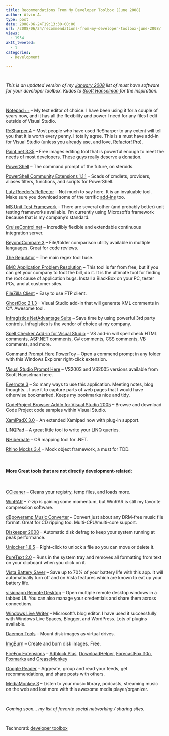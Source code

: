 ```yaml
---
title: Recommendations From My Developer Toolbox (June 2008)
author: Alvin A.
type: post
date: 2008-06-24T19:13:30+00:00
url: /2008/06/24/recommendations-from-my-developer-toolbox-june-2008/
views:
  - 1954
aktt_tweeted:
  - 1
categories:
  - Development

---
```

&#160;

_This is an updated version of my <a href="https://morningdew-bpc6g3a0fgaxdxcu.eastus2-01.azurewebsites.net/2008/01/25/recommendations-from-my-developer-toolbox-january-2008/" target="_blank">January 2008</a> list of must have software for your developer toolbox. Kudos to_ <a href="http://www.hanselman.com/blog/ScottHanselmans2007UltimateDeveloperAndPowerUsersToolListForWindows.aspx" target="_blank"><em>Scott Hanselman</em></a> _for the inspiration._

&#160;

[Notepad++][1] &#8211; My text editor of choice. I have been using it for a couple of years now, and it has all the flexibility and power I need for any files I edit outside of Visual Studio.

[ReSharper 4][2] &#8211; Most people who have used ReSharper to any extent will tell you that it is worth every penny. I totally agree. This is a must have add-in for Visual Studio (unless you already use, and love, [Refactor! Pro][3]).

[Paint.net 3.35][4] &#8211; Free images editing tool that is powerful enough to meet the needs of most developers. These guys really deserve a [donation][5].

[PowerShell][6] &#8211; The command prompt of the future, on steroids.

[PowerShell Community Extensions 1.1.1][7] &#8211; Scads of cmdlets, providers, aliases filters, functions, and scripts for PowerShell.

[Lutz Roeder’s Reflector][8] &#8211; Not much to say here. It is an invaluable tool. Make sure you download some of the terrific [add-ins][9] too.

[MS Unit Test Framework][10] &#8211; There are several other (and probably better) unit testing frameworks available. I’m currently using Microsoft’s framework because that is my company’s standard.

[CruiseControl.net][11] &#8211; Incredibly flexible and extendable continuous integration server.

[BeyondCompare 3][12] &#8211; File/folder comparison utility available in multiple languages. Great for code reviews.

[The Regulator][13] &#8211; The main regex tool I use.

[BMC Application Problem Resolution][14] &#8211; This tool is far from free, but if you can get your company to foot the bill, do it. It is the ultimate tool for finding the root cause of application bugs. Install a BlackBox on your PC, tester PCs, and at customer sites.

[FileZilla Client][15] &#8211; Easy to use FTP client.

[GhostDoc 2.1.3][16] &#8211; Visual Studio add-in that will generate XML comments in C#. Awesome tool.

[Infragistics NetAdvantage Suite][17] &#8211; Save time by using powerful 3rd party controls. Infragistics is the vendor of choice at my company.

[Spell Checker Add-in for Visual Studio][18] &#8211; VS add-in will spell check HTML comments, ASP.NET comments, C# comments, CSS comments, VB comments, and more.

[Command Prompt Here PowerToy][19] &#8211; Open a commend prompt in any folder with this Windows Explorer right-click extension.

[Visual Studio Prompt Here][20] &#8211; VS2003 and VS2005 versions available from Scott Hanselman here.

[Evernote 3][21] &#8211; So many ways to use this application. Meeting notes, blog thoughts… I use it to capture parts of web pages that I would have otherwise bookmarked. Keeps my bookmarks nice and tidy.

[CodeProject Browser AddIn for Visual Studio 2005][22] &#8211; Browse and download Code Project code samples within Visual Studio.

[XamlPadX 3.0][23] &#8211; An extended Xamlpad now with plug-in support.

[LINQPad][24] – A great little tool to write your LINQ queries.

[NHibernate][25] – OR mapping tool for .NET.

[Rhino Mocks 3.4][26] – Mock object framework, a must for TDD.

&#160;

#### More Great tools that are not directly development-related:

&#160;

[CCleaner][27] &#8211; Cleans your registry, temp files, and loads more.

[WinRAR][28] &#8211; 7-zip is gaining some momentum, but WinRAR is still my favorite compression software.

[dBpoweramp Music Converter][29] &#8211; Convert just about any DRM-free music file format. Great for CD ripping too. Multi-CPU/multi-core support.

[Diskeeper 2008][30] &#8211; Automatic disk defrag to keep your system running at peak performance.

[Unlocker 1.8.5][31] &#8211; Right-click to unlock a file so you can move or delete it.

[PureText 2.0][32] &#8211; Runs in the system tray and removes all formatting from text on your clipboard when you click on it.

[Vista Battery Saver][33] &#8211; Save up to 70% of your battery life with this app. It will automatically turn off and on Vista features which are known to eat up your battery life.

[visionapp Remote Desktop][34] &#8211; Open multiple remote desktop windows in a tabbed UI. You can also manage your credentials and share them across connections.

[Windows Live Writer][35] &#8211; Microsoft’s blog editor. I have used it successfully with Windows Live Spaces, Blogger, and WordPress. Lots of plugins available.

[Daemon Tools][36] &#8211; Mount disk images as virtual drives.

[ImgBurn][37] &#8211; Create and burn disk images. Free.

[FireFox Extensions][38] &#8211; [Adblock Plus][39], [DownloadHelper][40], [ForecastFox l10n][41], [Foxmarks][42] and [GreaseMonkey][43]

[Google Reader][44] &#8211; Aggreate, group and read your feeds, get recommendations, and share posts with others.

[MediaMonkey 3][45] – Listen to your music library, podcasts, streaming music on the web and lost more with this awesome media player/organizer.</p> </p> 

&#160;

_Coming soon… my list of favorite social networking / sharing sites._

&#160;

<div class="wlWriterSmartContent" id="scid:C16BAC14-9A3D-4c50-9394-FBFEF7A93539:6bfd5224-bd7e-450d-9792-80eae08796b3" style="padding-right: 0px; display: inline; padding-left: 0px; float: none; padding-bottom: 0px; margin: 0px; padding-top: 0px">
  <!--dotnetkickit-->
</div>

<div class="wlWriterSmartContent" id="scid:d7bf807d-7bb0-458a-811f-90c51817d5c2:42aa1548-18a9-46a5-b4dd-25e165769afa" style="padding-right: 0px; display: inline; padding-left: 0px; float: none; padding-bottom: 0px; margin: 0px; padding-top: 0px">
  <p>
    <span class="TagSite">Technorati:</span> <a href="http://technorati.com/tag/developer+toolbox" rel="tag" class="tag">developer toolbox</a><br /><!-- StartInsertedTags: developer toolbox :EndInsertedTags -->
  </p>
</div>

 [1]: http://notepad-plus.sourceforge.net/uk/site.htm
 [2]: http://www.jetbrains.com/resharper/
 [3]: http://www.devexpress.com/Products/NET/IDETools/Refactor/
 [4]: http://www.getpaint.net/
 [5]: http://www.getpaint.net/donate.html
 [6]: https://docs.microsoft.com/en-us/powershell/
 [7]: http://www.codeplex.com/PowerShellCX
 [8]: http://www.aisto.com/roeder/dotnet/
 [9]: http://www.codeplex.com/reflectoraddins
 [10]: http://msdn.microsoft.com/en-us/library/ms243147.aspx
 [11]: http://confluence.public.thoughtworks.org/display/CCNET/Welcome+to+CruiseControl.NET
 [12]: http://www.scootersoftware.com/
 [13]: http://sourceforge.net/projects/regulator/
 [14]: http://www.identify.com/products/index.php
 [15]: http://filezilla-project.org/
 [16]: http://www.roland-weigelt.de/ghostdoc/
 [17]: http://www.infragistics.com/dotnet/netadvantage.aspx#Overview
 [18]: http://blogs.msdn.com/webdevtools/archive/2007/12/13/spell-checker-for-html-asp-net-jscript-vb-c-css-and-c-for-visual-studio-2005-and-2008.aspx
 [19]: http://www.microsoft.com/windowsxp/downloads/powertoys/xppowertoys.mspx
 [20]: http://www.hanselman.com/blog/VisualStudioCommandPromptHereAndSearchUnknownFileExtensions.aspx
 [21]: http://evernote.com/
 [22]: http://www.codeproject.com/KB/macros/cpbrowser.aspx
 [23]: http://blogs.msdn.com/llobo/archive/2007/12/19/xamlpadx-v3-0.aspx
 [24]: http://www.linqpad.net/
 [25]: http://www.hibernate.org/343.html
 [26]: http://www.ayende.com/projects/projects.aspx
 [27]: http://www.ccleaner.com/
 [28]: http://www.rarlab.com/
 [29]: http://www.dbpoweramp.com/dmc.htm
 [30]: http://www.diskeeper.com/diskeeper/diskeeper.asp
 [31]: http://ccollomb.free.fr/unlocker/
 [32]: http://www.stevemiller.net/puretext/
 [33]: http://www.codeplex.com/vistabattery
 [34]: http://www.visionapp.com/111.0.html
 [35]: http://windowslivewriter.spaces.live.com/
 [36]: http://www.daemon-tools.cc/dtcc/download.php
 [37]: http://www.imgburn.com/
 [38]: https://addons.mozilla.org/en-US/firefox/browse/type:1
 [39]: http://adblockplus.org/en/
 [40]: http://www.downloadhelper.net/
 [41]: http://extensions.geckozone.org/Forecastfox
 [42]: http://www.foxmarks.com/
 [43]: http://www.greasespot.net/
 [44]: http://www.google.com/reader/
 [45]: http://www.mediamonkey.com/